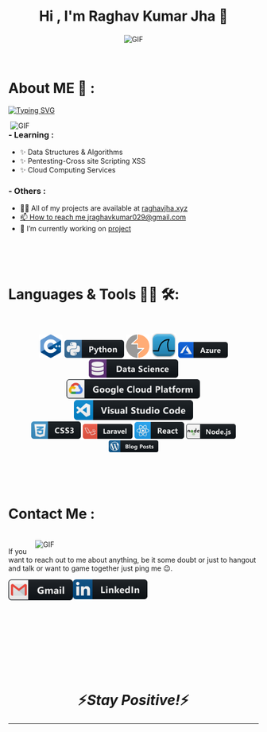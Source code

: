 <h1 align="center"> Hi , I'm Raghav Kumar Jha 👋 </h1>
<div align="center">
<img hight="300" width="700" alt="GIF" align="center" src="https://media1.tenor.com/m/Obshy86MvfcAAAAC/yo-anime.gif">
</div>
</br>
</br>


# About ME 💬 :

<a href="https://git.io/typing-svg"><img src="https://readme-typing-svg.demolab.com?font=Fira+Code&pause=1000&color=F7DE18&random=false&width=435&lines=Self+Taught+Programmer;Web+Developer+and+Pentester;Cloud+Enthusiast" alt="Typing SVG" /></a>

<img hight="400" width="500" alt="GIF" align="right" src="https://github.com/Kr1sh-gupta/Kr1sh-gupta/blob/main/assets/1936.gif">

### - Learning :
- ✨ Data Structures & Algorithms
- ✨ Pentesting-Cross site Scripting XSS
- ✨ Cloud Computing Services

### - Others :
<ul>
  <li>👨‍💻 All of my projects are available at <a href="https://raghavjha.xyz">raghavjha.xyz</li>
  <li>📫 How to reach me 
<a href="mailto:jraghavkumar029@gmail.com">jraghavkumar029@gmail.com</a></li>
     <li>🔭 I’m currently working on <a href="https://raghavjha.xyz">project</li>
</ul>


<p></a> 
</p>
</br>
</br>
</br>



# Languages & Tools 👨‍💻 🛠:
</br>

<p align="center">

<!-- For more icons please follow  https://github.com/MikeCodesDotNET/ColoredBadges -->
<img src="https://raw.githubusercontent.com/devicons/devicon/master/icons/cplusplus/cplusplus-original.svg" alt="c++" width="47" hight="47">
<img src="https://github.com/Kr1sh-gupta/Kr1sh-gupta/blob/main/assets/icons/python.png" alt="python" width="120" hight="50">
<img src="https://github.com/Kr1sh-gupta/Kr1sh-gupta/blob/main/assets/icons/burpsuite_113238.png" alt="burp" width="47" hight="47">
<img src="https://github.com/Kr1sh-gupta/Kr1sh-gupta/blob/main/assets/icons/wireshark_22388.png" alt="wireshark" width="50" hight="50">
<!-- <img src="https://github.com/Kr1sh-gupta/Kr1sh-gupta/blob/main/assets/icons/java.png" alt="java"  width="100" hight="50"> -->
<!-- <img src="https://github.com/Kr1sh-gupta/Kr1sh-gupta/blob/main/assets/icons/digital.png" alt="digitalocean" width="90" hight="50"> -->
<img src="https://github.com/Kr1sh-gupta/Kr1sh-gupta/blob/main/assets/icons/azure.png" alt="azure" width="100" hight="50">
<img src="https://github.com/Kr1sh-gupta/Kr1sh-gupta/blob/main/assets/icons/datascience.png" alt="datascience" width="180" hight="50">
</br>
<img src="https://github.com/Kr1sh-gupta/Kr1sh-gupta/blob/main/assets/icons/google_cloud_platform.png" alt="google_cloud_platform" width="270" hight="50">
<img src="https://github.com/Kr1sh-gupta/Kr1sh-gupta/blob/main/assets/icons/visualstudio_code.png" alt="visualstudio_code" width="240" hight="50">
</br>
<img src="https://github.com/Kr1sh-gupta/Kr1sh-gupta/blob/main/assets/icons/css_button_icon_151935.png" alt="css" width="100" hight="50">
<img src="https://github.com/Kr1sh-gupta/Kr1sh-gupta/blob/main/assets/icons/laravel_button_icon_151953.png" alt="Laravel" width="100" hight="50">
<img src="https://github.com/Kr1sh-gupta/Kr1sh-gupta/blob/main/assets/icons/react.png" alt="reactjs" width="100" hight="50">
<img src="https://github.com/Kr1sh-gupta/Kr1sh-gupta/blob/main/assets/icons/nodejs.png" alt="nodejs" width="100" hight="50">
<img src="https://github.com/Kr1sh-gupta/Kr1sh-gupta/blob/main/assets/icons/wordpress.png" alt="wordpress" width="100" hight="50">
</p>
</br>
</br>
</br>



# Contact Me :

<p>
 </br>


<img hight="320" width="450" align="right" alt="GIF" src="https://media1.tenor.com/m/G3Y92Lk3OyEAAAAd/eren-yeager-eren.gif">


If you want to reach out to me about anything, be it some doubt or just to hangout and talk or want to game together just ping me 😉.

<a href="mailto:jraghavkumar029@gmail.com">
 <img align="left" alt="Gmail" width="130" hight="100" src="https://github.com/Kr1sh-gupta/Kr1sh-gupta/blob/main/assets/icons/gmail.png" />
</a>
<a href="https://www.linkedin.com/raghav-kumar-jha-76674r/">
  <img align="left" alt="Linkedin" width="150" hight="100" src="https://github.com/Kr1sh-gupta/Kr1sh-gupta/blob/main/assets/icons/linkedin.png" />
</br>
</br>
</br>
</a>
 </p>
 </br>
</br>
</br>
</br>
</br>
</br>
</br>

 <div align="center">
<!--   <h2>🤝 Support</h2>
  <p><a href="https://www.buymeacoffee.com/raghav029"> <img src="https://cdn.buymeacoffee.com/buttons/v2/default-yellow.png" height="50" width="210" alt="raghav"/></a></p> -->
  <h1>⚡️<i>Stay Positive!</i>⚡️</h1>
</div>


   


*************
